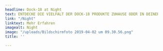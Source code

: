 ```yaml
---
headline: Dock-18 at Night
text: ENTDECKE DIE VIELFALT DER DOCK-18 PRODUKTE ZUHAUSE ODER IN DEINER BAR
link: "/Night"
linktext: Mehr Erfahren
imagealt: Night
image: "/uploads/Bildschirmfoto 2019-04-02 um 09.30.56.png"
title: ''

---
```

